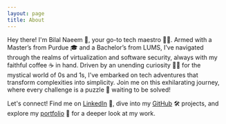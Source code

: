 ```yaml
---
layout: page
title: About
---
```


Hey there! I'm Bilal Naeem 🚀, your go-to tech maestro 🎩✨. Armed with a Master’s from Purdue 🎓 and a Bachelor’s from LUMS, I’ve navigated through the realms of virtualization and software security, always with my faithful coffee ☕ in hand. Driven by an unending curiosity 🕵️‍♂️ for the mystical world of 0s and 1s, I've embarked on tech adventures that transform complexities into simplicity. Join me on this exhilarating journey, where every challenge is a puzzle 🧩 waiting to be solved!

Let's connect! Find me on [LinkedIn](www.linkedin.com/in/thebilalnaeem) 💼, dive into my [GitHub](https://github.com/martianbilal) 🛠️ projects, and explore my [portfolio](https://bilalnaeem.netlify.app) 🎨 for a deeper look at my work.
